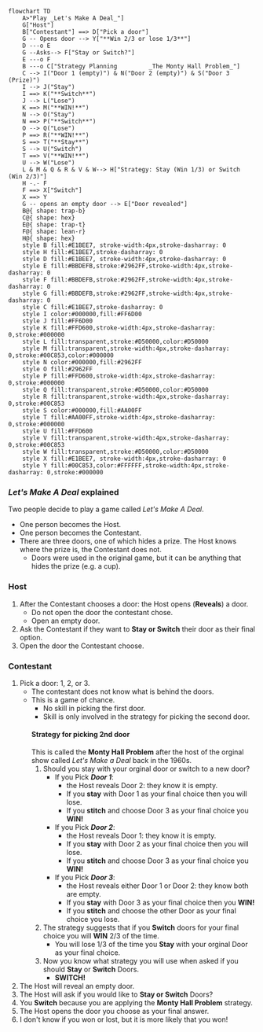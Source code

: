 ```mermaid
flowchart TD
    A>"Play _Let's Make A Deal_"]
    G["Host"]
    B["Contestant"] ==> D["Pick a door"]
    G -- Opens door --> Y["**Win 2/3 or lose 1/3**"]
    D ---o E
    G --Asks--> F["Stay or Switch?"]
    E ---o F
    B ---o C["Strategy Planning         _The Monty Hall Problem_"]
    C --> I("Door 1 (empty)") & N("Door 2 (empty)") & S("Door 3 (Prize)")
    I --> J("Stay")
    I ==> K("**Switch**")
    J --> L("Lose")
    K ==> M("**WIN!**")
    N --> O("Stay")
    N ==> P("**Switch**")
    O --> Q("Lose")
    P ==> R("**WIN!**")
    S ==> T("**Stay**")
    S --> U("Switch")
    T ==> V("**WIN!**")
    U --> W("Lose")
    L & M & Q & R & V & W--> H["Strategy: Stay (Win 1/3) or Switch (Win 2/3)"]
    H -.- F
    F ==> X["Switch"]
    X ==> Y
    G -- opens an empty door --> E["Door revealed"]
    B@{ shape: trap-b}
    C@{ shape: hex}
    E@{ shape: trap-t}
    F@{ shape: lean-r}
    H@{ shape: hex}
    style B fill:#E1BEE7, stroke-width:4px,stroke-dasharray: 0
    style H fill:#E1BEE7,stroke-dasharray: 0
    style D fill:#E1BEE7, stroke-width:4px,stroke-dasharray: 0
    style E fill:#BBDEFB,stroke:#2962FF,stroke-width:4px,stroke-dasharray: 0
    style F fill:#BBDEFB,stroke:#2962FF,stroke-width:4px,stroke-dasharray: 0
    style G fill:#BBDEFB,stroke:#2962FF,stroke-width:4px,stroke-dasharray: 0
    style C fill:#E1BEE7,stroke-dasharray: 0
    style I color:#000000,fill:#FF6D00
    style J fill:#FF6D00
    style K fill:#FFD600,stroke-width:4px,stroke-dasharray: 0,stroke:#000000
    style L fill:transparent,stroke:#D50000,color:#D50000
    style M fill:transparent,stroke-width:4px,stroke-dasharray: 0,stroke:#00C853,color:#000000
    style N color:#000000,fill:#2962FF
    style O fill:#2962FF
    style P fill:#FFD600,stroke-width:4px,stroke-dasharray: 0,stroke:#000000
    style Q fill:transparent,stroke:#D50000,color:#D50000
    style R fill:transparent,stroke-width:4px,stroke-dasharray: 0,stroke:#00C853
    style S color:#000000,fill:#AA00FF
    style T fill:#AA00FF,stroke-width:4px,stroke-dasharray: 0,stroke:#000000
    style U fill:#FFD600
    style V fill:transparent,stroke-width:4px,stroke-dasharray: 0,stroke:#00C853
    style W fill:transparent,stroke:#D50000,color:#D50000
    style X fill:#E1BEE7, stroke-width:4px,stroke-dasharray: 0
    style Y fill:#00C853,color:#FFFFFF,stroke-width:4px,stroke-dasharray: 0,stroke:#000000
```
### _Let's Make A Deal_ explained
Two people decide to play a game called _Let's Make A Deal_.  
* One person becomes the Host.
* One person becomes the Contestant.
* There are three doors, one of which hides a prize. The Host knows where the prize is, the Contestant does not.
    * Doors were used in the original game, but it can be anything that hides the prize (e.g. a cup). 
### Host
1. After the Contestant chooses a door: the Host opens (**Reveals**) a door.
    * Do not open the door the contestant chose.
    * Open an empty door.
4. Ask the Contestant if they want to **Stay or Switch** their door as their final option.
5. Open the door the Contestant choose.
### Contestant
1. Pick a door: 1, 2, or 3.
    * The contestant does not know what is behind the doors.
    * This is a game of chance.
        * No skill in picking the first door.
        * Skill is only involved in the strategy for picking the second door.
       #### Strategy for picking 2nd door
       This is called the **Monty Hall Problem** after the host of the orginal show called _Let's Make a Deal_ back in the 1960s.
       1. Should you stay with your orginal door or switch to a new door?
            * If you Pick **_Door 1_**:
                * the Host reveals Door 2: they know it is empty.
               * If you **stay** with Door 1 as your final choice then you will lose.
               * If you **stitch** and choose Door 3 as your final choice you **WIN!**
            * If you Pick **_Door 2_**:
               * the Host reveals Door 1: they know it is empty.
               * If you **stay** with Door 2 as your final choice then you will lose.
               * If you **stitch** and choose Door 3 as your final choice you **WIN!**
            * If you Pick **_Door 3_**:
               * the Host reveals either Door 1 or Door 2: they know both are empty.
               * If you **stay** with Door 3 as your final choice then you **WIN!**
               * If you **stitch** and choose the other Door as your final choice you lose.
        2. The strategy suggests that if you **Switch** doors for your final choice you will **WIN** 2/3 of the time.
           * You will lose 1/3 of the time you **Stay** with your orginal Door as your final choice.
        3. Now you know what strategy you will use when asked if you should **Stay** or **Switch** Doors.
           * **SWITCH!**
2. The Host will reveal an empty door.
3. The Host will ask if you would like to **Stay or Switch** Doors?
4. You **Switch** because you are applying the **Monty Hall Problem** strategy.
5. The Host opens the door you choose as your final answer.
6. I don't know if you won or lost, but it is more likely that you won!
